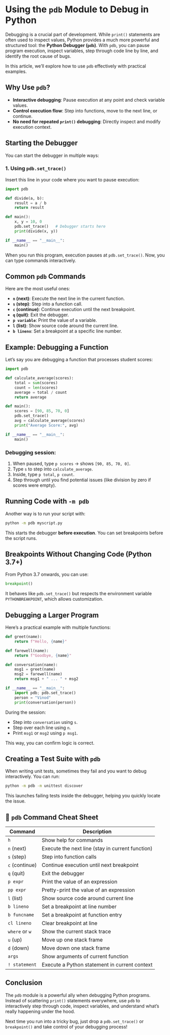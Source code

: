 # Using the `pdb` Module to Debug in Python

Debugging is a crucial part of development. While `print()` statements are often used to inspect values, Python provides a much more powerful and structured tool: the **Python Debugger (`pdb`)**. With `pdb`, you can pause program execution, inspect variables, step through code line by line, and identify the root cause of bugs.

In this article, we’ll explore how to use `pdb` effectively with practical examples.

## Why Use `pdb`?

- **Interactive debugging**: Pause execution at any point and check variable values.
- **Control execution flow**: Step into functions, move to the next line, or continue.
- **No need for repeated `print()` debugging**: Directly inspect and modify execution context.

## Starting the Debugger

You can start the debugger in multiple ways:

### 1. Using `pdb.set_trace()`

Insert this line in your code where you want to pause execution:

```python
import pdb

def divide(a, b):
    result = a / b
    return result

def main():
    x, y = 10, 0
    pdb.set_trace()   # Debugger starts here
    print(divide(x, y))

if __name__ == "__main__":
    main()
```

When you run this program, execution pauses at `pdb.set_trace()`. Now, you can type commands interactively.

## Common `pdb` Commands

Here are the most useful ones:

- **`n` (next)**: Execute the next line in the current function.
- **`s` (step)**: Step into a function call.
- **`c` (continue)**: Continue execution until the next breakpoint.
- **`q` (quit)**: Exit the debugger.
- **`p variable`**: Print the value of a variable.
- **`l` (list)**: Show source code around the current line.
- **`b lineno`**: Set a breakpoint at a specific line number.

## Example: Debugging a Function

Let’s say you are debugging a function that processes student scores:

```python
import pdb

def calculate_average(scores):
    total = sum(scores)
    count = len(scores)
    average = total / count
    return average

def main():
    scores = [90, 85, 70, 0]
    pdb.set_trace()
    avg = calculate_average(scores)
    print("Average Score:", avg)

if __name__ == "__main__":
    main()
```

### Debugging session:

1. When paused, type `p scores` → shows `[90, 85, 70, 0]`.
2. Type `s` to step into `calculate_average`.
3. Inside, type `p total`, `p count`.
4. Step through until you find potential issues (like division by zero if scores were empty).

## Running Code with `-m pdb`

Another way is to run your script with:

```bash
python -m pdb myscript.py
```

This starts the debugger **before execution**. You can set breakpoints before the script runs.

## Breakpoints Without Changing Code (Python 3.7+)

From Python 3.7 onwards, you can use:

```python
breakpoint()
```

It behaves like `pdb.set_trace()` but respects the environment variable `PYTHONBREAKPOINT`, which allows customization.

## Debugging a Larger Program

Here’s a practical example with multiple functions:

```python
def greet(name):
    return f"Hello, {name}"

def farewell(name):
    return f"Goodbye, {name}"

def conversation(name):
    msg1 = greet(name)
    msg2 = farewell(name)
    return msg1 + " ... " + msg2

if __name__ == "__main__":
    import pdb; pdb.set_trace()
    person = "Vinod"
    print(conversation(person))
```

During the session:

- Step into `conversation` using `s`.
- Step over each line using `n`.
- Print `msg1` or `msg2` using `p msg1`.

This way, you can confirm logic is correct.

## Creating a Test Suite with `pdb`

When writing unit tests, sometimes they fail and you want to debug interactively. You can run:

```bash
python -m pdb -m unittest discover
```

This launches failing tests inside the debugger, helping you quickly locate the issue.

## 📌 `pdb` Command Cheat Sheet

| Command        | Description                                      |
| -------------- | ------------------------------------------------ |
| `h`            | Show help for commands                           |
| `n` (next)     | Execute the next line (stay in current function) |
| `s` (step)     | Step into function calls                         |
| `c` (continue) | Continue execution until next breakpoint         |
| `q` (quit)     | Exit the debugger                                |
| `p expr`       | Print the value of an expression                 |
| `pp expr`      | Pretty-print the value of an expression          |
| `l` (list)     | Show source code around current line             |
| `b lineno`     | Set a breakpoint at line number                  |
| `b funcname`   | Set a breakpoint at function entry               |
| `cl lineno`    | Clear breakpoint at line                         |
| `where` or `w` | Show the current stack trace                     |
| `u` (up)       | Move up one stack frame                          |
| `d` (down)     | Move down one stack frame                        |
| `args`         | Show arguments of current function               |
| `! statement`  | Execute a Python statement in current context    |

## Conclusion

The `pdb` module is a powerful ally when debugging Python programs. Instead of scattering `print()` statements everywhere, use `pdb` to interactively step through code, inspect variables, and understand what’s really happening under the hood.

Next time you run into a tricky bug, just drop a `pdb.set_trace()` or `breakpoint()` and take control of your debugging process!
